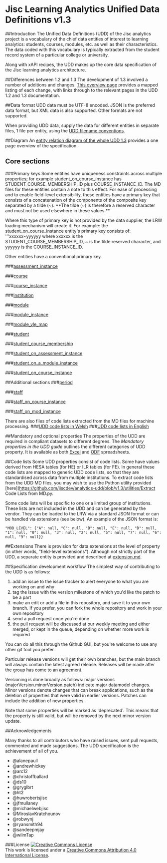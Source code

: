# Jisc Learning Analytics Unified Data Definitions v1.3

##Introduction
The Unified Data Definitions (UDD) of the Jisc analytics project is a vocabulary of the chief data entities of interest to learning analytics: students, courses, modules, etc. as well as their characteristics. The data coded with this vocabulary is typically extracted from the student record system of a particular college or university.

Along with xAPI recipes, the UDD makes up the core data specification of the Jisc learning analytics architecture.

##Differences between 1.2 and 1.3
The development of 1.3 involved a number of additions and changes. [This overview page](differences.md) provides a mapped listing of each change, with links through to the relevant pages in the UDD 1.2 and 1.3 documentation.

##Data format
UDD data must be UTF-8 encoded.  JSON is the preferred data format, but XML data is also supported. Other formats are not supported.

When providing UDD data, supply the data for different entities in separate files, 1 file per entity, using the [UDD filename conventions](https://github.com/jiscdev/analytics-udd/blob/v1.3/filename_conventions.md).

##Diagram
An [entity relation diagram of the whole UDD 1.3](diagram.md) provides a one page overview of the specification.

## Core sections

###Primary keys
Some entities have uniqueness constraints across multiple properties; for example student_on_course_instance has STUDENT_COURSE_MEMBERSHIP_ID plus COURSE_INSTANCE_ID. The MD files for these entities contain a note to this effect. For ease of processing and to enable field-level extensibility, these entities have a primary key that consists of a concatenation of the components of the composite key separated by a tilde (~).  **The tilde (~) is therefore a reserved character and must not be used elsewhere in these values.**

Where this type of primary key is not provided by the data supplier, the LRW loading mechanism will create it. For example: the student_on_course_instance entity's primary key consists of:
'''xxxxxx~yyyyyy
where xxxxxx is the STUDENT_COURSE_MEMBERSHIP_ID, ~ is the tilde reserved character, and yyyyyy is the COURSE_INSTANCE_ID.

Other entities have a conventional primary key.

###[assessment_instance](udd/assessment_instance.md)

###[course](udd/course.md)

###[course_instance](udd/course_instance.md)

###[institution](udd/institution.md)

###[module](udd/module.md)

###[module_instance](udd/module_instance.md)

###[module_vle_map](udd/module_vle_map.md)

###[student](udd/student.md)

###[student_course_membership](udd/student_course_membership.md)

###[student_on_assessment_instance](udd/student_on_assessment_instance.md)

###[student_on_a_module_instance](udd/student_on_a_module_instance.md)

###[student_on_course_instance](udd/student_on_course_instance.md)

##Additional sections
###[period](udd/period.md)

###[staff](udd/staff.md)

###[staff_on_course_instance](udd/staff_on_course_instance.md)

###[staff_on_mod_instance](udd/staff_on_mod_instance.md)

There are also files of code lists extracted from the MD files for machine processing.
###[UDD code lists in Welsh](udd/udd_codelists_cy.json)
###[UDD code lists in English](udd/udd_codelists_en.json)

##Mandatory and optional properties
The properties of the UDD are required in compliant datasets to different degrees. The _Mandatory properties in the UDD guide_ outlines the different categories of UDD property. It is available as both [Excel](media/UDDmandatoryFieldGuide.xls) and [ODF](media/UDDmandatoryFieldGuide.ods) spreadsheets.

##Code lists
Some UDD properties consist of code lists. Some have values derived from HESA tables (for HE) or ILR tables (for FE). In general these code lists are mapped to generic UDD code lists, so that they are standardised across data from multiple institutions.  To extract code lists from the UDD MD files, you may wish to use the Python utility provided [here](https://github.com/jiscdev/analytics-udd/blob/v1.3/utilities/Extract Code Lists from MD.py.

Some code lists will be specific to one or a limited group of institutions. These lists are not included in the UDD and can be generated by the vendor.  They can be loaded to the LRW via a standard JSON format or can be handled via extensions (see below). An example of the JSON format is:

```
"MOD_LEVEL": {"A": null, "C": null, "B": null, "E": null, "D": null, "1": null, "0": null, "3": null, "2": null, "5": null, "7": null, "6": null, "9": null}}
```

##Extensions
There is provision for data extensions at the level of property (in other words, "field-level extensions"). Although not strictly part of the UDD, a separate entity is provided and described at [extension.md](https://github.com/jiscdev/analytics-udd/blob/v1.3/udd/extension.md). 

##Specification development workflow
The simplest way of contributing to the UDD is as follows:

1. add an issue to the issue tracker to alert everyone to what you are working on and why
2. tag the issue with the version milestone of which you'd like the patch to be a part
3. make an edit or add a file in this repository, and save it to your own branch. If you prefer, you can fork the whole repository and work in your own repository
4. send a pull request once you're done
5. the pull request will be discussed at our weekly meeting and either merged, or kept in the queue, depending on whether more work is required

You can do all this through the Github GUI, but you're welcome to use any other git tool you prefer.

Particular release versions will get their own branches, but the main branch will always contain the latest agreed release. Releases will be made after the group has come to an agreement.

Versioning is done broadly as follows: major versions (majorVersion.minorVersion.patch) indicate major datamodel changes. Minor versions denote changes that can break applications, such as the deletion of properties that were valid in earlier versions. Patches can include the addition of new properties.

Note that some properties will be marked as 'deprecated'. This means that the property is still valid, but will be removed by the next minor version update.

##Acknowledgements

Many thanks to all contributors who have raised issues, sent pull requests, commented and made suggestions. The UDD specification is the achievement of all of you.

- @alanepaull
- @andrewhickey
- @arc12
- @christoffballard
- @ds10
- @gryglbrt
- @ht2 
- @huwrobertsjisc
- @jfmullaney
- @michaelwebjisc
- @MiroslavKratchounov
- @robwynj
- @ryansmith94
- @sandeepmjay
- @wilmTap

###License
<a rel="license" href="http://creativecommons.org/licenses/by/4.0/"><img alt="Creative Commons License" style="border-width:0" src="https://i.creativecommons.org/l/by/4.0/88x31.png" /></a><br />This work is licensed under a <a rel="license" href="http://creativecommons.org/licenses/by/4.0/">Creative Commons Attribution 4.0 International License</a>.
